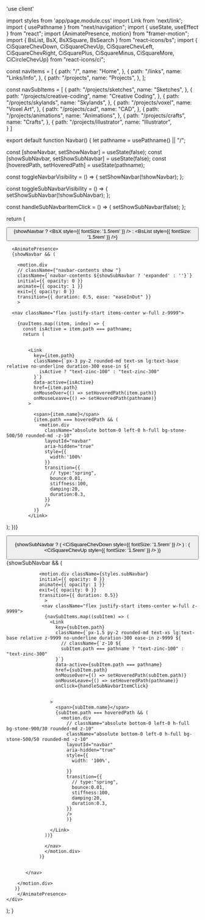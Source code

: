 'use client'

import styles from 'app/page.module.css'
import Link from 'next/link';
import { usePathname } from "next/navigation";
import { useState, useEffect } from "react";
import {AnimatePresence, motion} from "framer-motion";
import { BsList, BsX, BsXSquare, BsSearch } from "react-icons/bs";
import { CiSquareChevDown, CiSquareChevUp,  CiSquareChevLeft, CiSquareChevRight, CiSquarePlus, CiSquareMinus, CiSquareMore, CiCircleChevUp} from "react-icons/ci";


const navItems = [
  {
    path: "/",
    name: "Home",
  },
    {
      path: "/links",
      name: "Links/Info",
    },
  {
    path: "/projects",
    name: "Projects",
  },
];

const navSubItems = [
  {
    path: "/projects/sketches",
    name: "Sketches",
  },
  {
    path: "/projects/creative-coding",
    name: "Creative Coding",
  },
  {
    path: "/projects/skylands",
    name: "Skylands",
  },
  {
    path: "/projects/voxel",
    name: "Voxel Art",
  },
  {
    path: "/projects/cad",
    name: "CAD",
  },
  {
    path: "/projects/animations",
    name: "Animations",
  },
  {
    path: "/projects/crafts",
    name: "Crafts",
  },
  {
    path: "/projects/illustrator",
    name: "Illustrator",  
  }
]


export default function Navbar() {
  let pathname = usePathname() || "/";

  const [showNavbar, setShowNavbar] = useState(false);
  const [showSubNavbar, setShowSubNavbar] = useState(false);
  const [hoveredPath, setHoveredPath] = useState(pathname);

  const toggleNavbarVisibility = () => {
    setShowNavbar(!showNavbar);
  };
  
  const toggleSubNavbarVisibility = () => {
    setShowSubNavbar(!showSubNavbar);
  };

  const handleSubNavbarItemClick = () => {
    setShowSubNavbar(false);
  };


  return (
    <div className="flex border-stone-900/80 p-[0.4rem] mb-1 sticky top bg-stone-900/80 backdrop-blur-md ">
      <button
        className="px-4 py-2 rounded-md text-sm lg:text-base relative no-underline duration-300 ease-in-out text-zinc-100"
        onClick={toggleNavbarVisibility}
      >
        {showNavbar ? <BsX style={{ fontSize: '1.5rem' }} /> : <BsList style={{ fontSize: '1.5rem' }}  />}
      </button>
      
      
      <AnimatePresence>
      {showNavbar && (
        
        <motion.div
        // className={"navbar-contents show "} 
        className={`navbar-contents ${showSubNavbar ? 'expanded' : ''}`}
        initial={{ opacity: 0 }}
        animate={{ opacity: 1 }}
        exit={{ opacity: 0 }}
        transition={{ duration: 0.5, ease: "easeInOut" }}
        >

      <nav className="flex justify-start items-center w-full z-9999">

        {navItems.map((item, index) => {
          const isActive = item.path === pathname;
          return (
             

            <Link
              key={item.path}
              className={`px-3 py-2 rounded-md text-sm lg:text-base relative no-underline duration-300 ease-in ${
                isActive ? "text-zinc-100" : "text-zinc-300"
              }`}
              data-active={isActive}
              href={item.path}
              onMouseOver={() => setHoveredPath(item.path)}
              onMouseLeave={() => setHoveredPath(pathname)}
            >

              <span>{item.name}</span>
              {item.path === hoveredPath && (
                <motion.div
                  className="absolute bottom-0 left-0 h-full bg-stone-500/50 rounded-md -z-10"
                  layoutId="navbar"
                  aria-hidden="true"
                  style={{
                    width:'100%'
                  }}
                  transition={{
                    // type:"spring",
                    bounce:0.01,
                    stiffness:100,
                    damping:20,
                    duration:0.3,
                  }}
                  />
              )}
            </Link>
            

);
})}

<button
className="px-2 py-2 rounded-md text-sm lg:text-base relative no-underline duration-300 ease-in text-zinc-100 "
onClick={toggleSubNavbarVisibility}>

{showSubNavbar ? (
<CiSquareChevDown style={{ fontSize: '1.5rem' }} />
) : ( 
<CiSquareChevUp style={{ fontSize: '1.5rem' }}  />
)}
</button>  
             {showSubNavbar && (

                <motion.div className={styles.subNavbar}
                initial={{ opacity: 0 }}
                animate={{ opacity: 1 }}
                exit={{ opacity: 0 }}
                transition={{ duration: 0.5}}
                  >
                 <nav className="flex justify-start items-center w-full z-9999">
                  {navSubItems.map((subItem) => (
                    <Link
                      key={subItem.path}
                      className={`px-1.5 py-2 rounded-md text-xs lg:text-base relative z-9999 no-underline duration-300 ease-in z-9999 ${
                        // className={`z-10 ${
                        subItem.path === pathname ? "text-zinc-100" : "text-zinc-300"
                      }`}
                      data-active={subItem.path === pathname}
                      href={subItem.path}
                      onMouseOver={() => setHoveredPath(subItem.path)}
                      onMouseLeave={() => setHoveredPath(pathname)}
                      onClick={handleSubNavbarItemClick}
                 

                    >
                      <span>{subItem.name}</span>
                      {subItem.path === hoveredPath && (
                        <motion.div
                          // className="absolute bottom-0 left-0 h-full bg-stone-900/30 rounded-md z-10"
                          className="absolute bottom-0 left-0 h-full bg-stone-500/50 rounded-md -z-10"
                          layoutId="navbar"
                          aria-hidden="true"
                          style={{
                            width: '100%',
                           
                          }}
                          transition={{
                            // type:"spring",
                            bounce:0.01,
                            stiffness:100,
                            damping:20,
                            duration:0.3,
                          }}
                          />
                          )}

                    </Link>
                  ))}
                
                  </nav>
                  </motion.div> 
                )}


           </nav>
        
        </motion.div>
       )}
        </AnimatePresence>
    </div>
  );
}